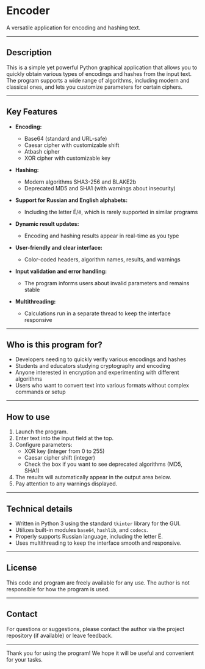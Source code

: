# Encoder

A versatile application for encoding and hashing text.

---

## Description

This is a simple yet powerful Python graphical application that allows you to quickly obtain various types of encodings and hashes from the input text. The program supports a wide range of algorithms, including modern and classical ones, and lets you customize parameters for certain ciphers.

---

## Key Features

- **Encoding:**
  - Base64 (standard and URL-safe)
  - Caesar cipher with customizable shift
  - Atbash cipher
  - XOR cipher with customizable key

- **Hashing:**
  - Modern algorithms SHA3-256 and BLAKE2b
  - Deprecated MD5 and SHA1 (with warnings about insecurity)

- **Support for Russian and English alphabets:**
  - Including the letter Ё/ё, which is rarely supported in similar programs

- **Dynamic result updates:**
  - Encoding and hashing results appear in real-time as you type

- **User-friendly and clear interface:**
  - Color-coded headers, algorithm names, results, and warnings

- **Input validation and error handling:**
  - The program informs users about invalid parameters and remains stable

- **Multithreading:**
  - Calculations run in a separate thread to keep the interface responsive

---

## Who is this program for?

- Developers needing to quickly verify various encodings and hashes
- Students and educators studying cryptography and encoding
- Anyone interested in encryption and experimenting with different algorithms
- Users who want to convert text into various formats without complex commands or setup

---

## How to use

1. Launch the program.
2. Enter text into the input field at the top.
3. Configure parameters:
   - XOR key (integer from 0 to 255)
   - Caesar cipher shift (integer)
   - Check the box if you want to see deprecated algorithms (MD5, SHA1)
4. The results will automatically appear in the output area below.
5. Pay attention to any warnings displayed.

---

## Technical details

- Written in Python 3 using the standard `tkinter` library for the GUI.
- Utilizes built-in modules `base64`, `hashlib`, and `codecs`.
- Properly supports Russian language, including the letter Ё.
- Uses multithreading to keep the interface smooth and responsive.

---

## License

This code and program are freely available for any use. The author is not responsible for how the program is used.

---

## Contact

For questions or suggestions, please contact the author via the project repository (if available) or leave feedback.

---

Thank you for using the program! We hope it will be useful and convenient for your tasks.
